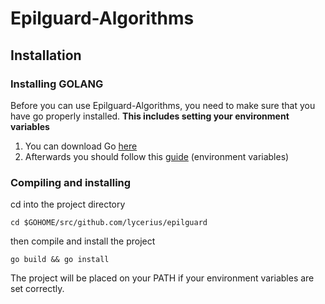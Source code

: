 # Epilguard-Algorithms

## Installation

### Installing GOLANG
Before you can use Epilguard-Algorithms, you need to make sure that you have go properly installed.
**This includes setting your environment variables**

1. You can download Go [here](https://golang.org/dl/)
2. Afterwards you should follow this [guide](https://golang.org/doc/install) (environment variables)

### Compiling and installing
cd into the project directory
```terminal
cd $GOHOME/src/github.com/lycerius/epilguard
```

then compile and install the project
```terminal
go build && go install
```

The project will be placed on your PATH if your environment variables are set correctly.
